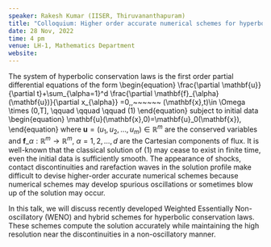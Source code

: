 ```yaml
---
speaker: Rakesh Kumar (IISER, Thiruvananthapuram)
title: "Colloquium: Higher order accurate numerical schemes for hyperbolic conservation laws"
date: 28 Nov, 2022
time: 4 pm
venue: LH-1, Mathematics Department
website: 
---
```



The system of hyperbolic conservation laws is the first order partial differential equations of the form
\begin{equation}
\frac{\partial \mathbf{u}}{\partial t}+\sum_{\alpha=1}^d
\frac{\partial \mathbf{f}\_{\alpha}(\mathbf{u})}{\partial x_{\alpha}} =0,,~~~~~~ 
(\mathbf{x},t)\in \Omega \times (0,T],  \qquad \qquad \qquad (1)
\end{equation}
subject to initial data
\begin{equation}
\mathbf{u}(\mathbf{x},0)=\mathbf{u}\_0(\mathbf{x}),
\end{equation}
where $\mathbf{u}=(u_1,u_2,\ldots, u_m)\in \mathbb{R}^m$ are the conserved
variables and $\mathbf{f}\_{\alpha}:\mathbb{R}^m \rightarrow \mathbb{R}^m$,
$\alpha=1,2,\ldots,d$ are the Cartesian components of flux. It is
well-known that the classical solution of (1) may cease to exist in
finite time, even the initial data is sufficiently smooth. The appearance
of shocks, contact discontinuities and rarefaction waves in the solution
profile make difficult to devise higher-order accurate numerical schemes
because numerical schemes may develop spurious oscillations or sometimes
blow up of the solution may occur. 

In this talk, we will discuss recently developed Weighted Essentially
Non-oscillatory (WENO) and hybrid schemes  for hyperbolic conservation
laws. These schemes compute the solution accurately while maintaining the
high resolution near the discontinuities in a non-oscillatory manner.

